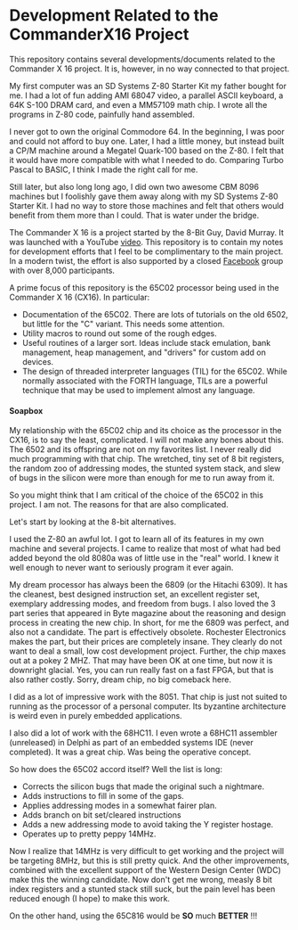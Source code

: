 # Development Related to the CommanderX16 Project

This repository contains several developments/documents related to the
Commander X 16 project. It is, however, in no way connected to that project.

My first computer was an SD Systems Z-80 Starter Kit my father bought for me. I
had a lot of fun adding AMI 68047 video, a parallel ASCII keyboard, a 64K S-100
DRAM card, and even a MM57109 math chip. I wrote all the programs in Z-80 code,
painfully hand assembled.

I never got to own the original Commodore 64. In the beginning, I was poor and
could not afford to buy one. Later, I had a little money, but instead built a
CP/M machine around a Megatel Quark-100 based on the Z-80. I felt that it
would have more compatible with what I needed to do. Comparing Turbo Pascal to
BASIC, I think I made the right call for me.

Still later, but also long long ago, I did own two awesome CBM 8096 machines
but I foolishly gave them away along with my SD Systems Z-80 Starter Kit. I had
no way to store those machines and felt that others would benefit from them
more than I could. That is water under the bridge.

The Commander X 16 is a project started by the 8-Bit Guy, David Murray. It was
launched with a YouTube [video](https://youtu.be/ayh0qebfD2g). This repository
is to contain my notes for development efforts that I feel to be complimentary
to the main project. In a modern twist, the effort is also supported by a
closed [Facebook](https://www.facebook.com/groups/CommanderX16/) group with
over 8,000 participants.

A prime focus of this repository is the 65C02 processor being used in the
Commander X 16 (CX16). In particular:

* Documentation of the 65C02. There are lots of tutorials on the old 6502, but
little for the "C" variant. This needs some attention.
* Utility macros to round out some of the rough edges.
* Useful routines of a larger sort. Ideas include stack emulation, bank
management, heap management, and "drivers" for custom add on devices.
* The design of threaded interpreter languages (TIL) for the 65C02. While
normally associated with the FORTH language, TILs are a powerful technique that
may be used to implement almost any language.

#### Soapbox

My relationship with the 65C02 chip and its choice as the processor in the CX16,
is to say the least, complicated. I will not make any bones about this. The
6502 and its offspring are not on my favorites list. I never really did much
programming with that chip. The wretched, tiny set of 8 bit registers, the
random zoo of addressing modes, the stunted system stack, and slew of bugs in
the silicon were more than enough for me to run away from it.

So you might think that I am critical of the choice of the 65C02 in this
project. I am not. The reasons for that are also complicated.

Let's start by looking at the 8-bit alternatives.

I used the Z-80 an awful lot. I got to learn all of its features in my own
machine and several projects. I came to realize that most of what had bed added
beyond the old 8080a was of little use in the "real" world. I knew it well
enough to never want to seriously program it ever again.

My dream processor has always been the 6809 (or the Hitachi 6309). It has the
cleanest, best designed instruction set, an excellent register set, exemplary
addressing modes, and freedom from bugs. I also loved the 3 part series that
appeared in Byte magazine about the  reasoning and design process in creating
the new chip. In short, for me the 6809 was perfect, and also not a candidate.
The part is effectively obsolete. Rochester Electronics makes the part, but
their prices are completely insane. They clearly do not want to deal a small,
low cost development project. Further, the chip maxes out at a pokey 2 MHZ.
That may have been OK at one time, but now it is downright glacial. Yes, you
can run really fast on a fast FPGA, but that is also rather costly. Sorry,
dream chip, no big comeback here.

I did as a lot of impressive work with the 8051. That chip is just not suited
to running as the processor of a personal computer. Its byzantine
architecture is weird even in purely embedded applications.

I also did a lot of work with the 68HC11. I even wrote a 68HC11 assembler
(unreleased) in Delphi as part of an embedded systems IDE (never
completed). It was a great chip. Was being the operative concept.

So how does the 65C02 accord itself? Well the list is long:

* Corrects the silicon bugs that made the original such a nightmare.
* Adds instructions to fill in some of the gaps.
* Applies addressing modes in a somewhat fairer plan.
* Adds branch on bit set/cleared instructions
* Adds a new addressing mode to avoid taking the Y register hostage.
* Operates up to pretty peppy 14MHz.

Now I realize that 14MHz is very difficult to get working and the project will
be targeting 8MHz, but this is still pretty quick. And the other improvements,
combined with the excellent support of the Western Design Center (WDC) make
this the winning candidate. Now don't get me wrong, measly 8 bit index
registers and a stunted stack still suck, but the pain level has been reduced
enough (I hope) to make this work.

On the other hand, using the 65C816 would be **SO** much **BETTER** !!!

